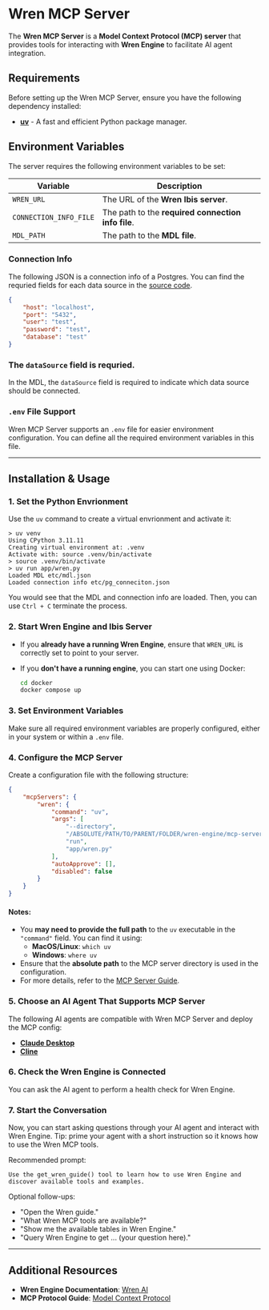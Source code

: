 # Wren MCP Server

The **Wren MCP Server** is a **Model Context Protocol (MCP) server** that provides tools for interacting with **Wren Engine** to facilitate AI agent integration.

## Requirements

Before setting up the Wren MCP Server, ensure you have the following dependency installed:

- **[uv](https://docs.astral.sh/uv/getting-started/installation/#installing-uv)** - A fast and efficient Python package manager.

## Environment Variables

The server requires the following environment variables to be set:

| Variable | Description |
|----------|------------|
| `WREN_URL` | The URL of the **Wren Ibis server**. |
| `CONNECTION_INFO_FILE` | The path to the **required connection info file**. |
| `MDL_PATH` | The path to the **MDL file**. |

### Connection Info

The following JSON is a connection info of a Postgres. You can find the requried fields for each data source in the [source code](https://github.com/Canner/wren-engine/blob/4ac283ee0754b12a8c3b0a6f13b32c935fcb7b0d/ibis-server/app/model/__init__.py#L75).
```json
{
    "host": "localhost",
    "port": "5432",
    "user": "test",
    "password": "test",
    "database": "test"
}
```

### The `dataSource` field is requried.

In the MDL, the `dataSource` field is required to indicate which data source should be connected. 

### `.env` File Support

Wren MCP Server supports an `.env` file for easier environment configuration. You can define all the required environment variables in this file.

---

## Installation & Usage

### 1. Set the Python Envrionment

Use the `uv` command to create a virtual envrionment and activate it:
```
> uv venv
Using CPython 3.11.11
Creating virtual environment at: .venv
Activate with: source .venv/bin/activate
> source .venv/bin/activate   
> uv run app/wren.py
Loaded MDL etc/mdl.json
Loaded connection info etc/pg_conneciton.json
```
You would see that the MDL and connection info are loaded. Then, you can use `Ctrl + C` terminate the process.

### 2. Start Wren Engine and Ibis Server

- If you **already have a running Wren Engine**, ensure that `WREN_URL` is correctly set to point to your server.
- If you **don't have a running engine**, you can start one using Docker:

  ```sh
  cd docker
  docker compose up
  ```

### 3. Set Environment Variables

Make sure all required environment variables are properly configured, either in your system or within a `.env` file.

### 4. Configure the MCP Server

Create a configuration file with the following structure:

```json
{
    "mcpServers": {
        "wren": {
            "command": "uv",
            "args": [
                "--directory",
                "/ABSOLUTE/PATH/TO/PARENT/FOLDER/wren-engine/mcp-server",
                "run",
                "app/wren.py"
            ],
            "autoApprove": [],
            "disabled": false
        }
    }
}
```

#### Notes:
- You **may need to provide the full path** to the `uv` executable in the `"command"` field. You can find it using:
  - **MacOS/Linux**: `which uv`
  - **Windows**: `where uv`
- Ensure that the **absolute path** to the MCP server directory is used in the configuration.
- For more details, refer to the [MCP Server Guide](https://modelcontextprotocol.io/quickstart/server#test-with-commands).

### 5. Choose an AI Agent That Supports MCP Server

The following AI agents are compatible with Wren MCP Server and deploy the MCP config:

- **[Claude Desktop](https://modelcontextprotocol.io/quickstart/user)**  
- **[Cline](https://docs.cline.bot/mcp-servers/mcp-quickstart)**  

### 6. Check the Wren Engine is Connected

You can ask the AI agent to perform a health check for Wren Engine.

### 7. Start the Conversation

Now, you can start asking questions through your AI agent and interact with Wren Engine.
Tip: prime your agent with a short instruction so it knows how to use the Wren MCP tools.

Recommended prompt:
```
Use the get_wren_guide() tool to learn how to use Wren Engine and discover available tools and examples.
```

Optional follow-ups:
- "Open the Wren guide."
- "What Wren MCP tools are available?"
- "Show me the available tables in Wren Engine."
- "Query Wren Engine to get ... (your question here)."

---

## Additional Resources

- **Wren Engine Documentation**: [Wren AI](https://getwren.ai/)  
- **MCP Protocol Guide**: [Model Context Protocol](https://modelcontextprotocol.io/)  
